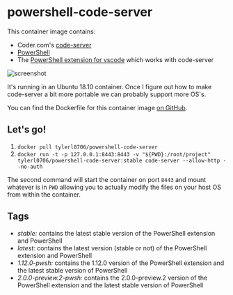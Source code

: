 # powershell-code-server

This container image contains:
* Coder.com's [code-server](https://github.com/codercom/code-server)
* [PowerShell](https://github.com/PowerShell/PowerShell)
* The [PowerShell extension for vscode](https://github.com/PowerShell/vscode-powershell) which works with code-server

![screenshot](https://user-images.githubusercontent.com/2644648/55316260-dd4dde80-5422-11e9-9dd2-7303b5f21532.png)

It's running in an Ubuntu 18.10 container. Once I figure out how to make code-server a bit more portable we can probably support more OS's.

You can find the Dockerfile for this container image [on GitHub](https://github.com/TylerLeonhardt/powershell-code-server).

## Let's go!

1. `docker pull tylerl0706/powershell-code-server`
2. `docker run -t -p 127.0.0.1:8443:8443 -v "${PWD}:/root/project" tylerl0706/powershell-code-server:stable code-server --allow-http --no-auth`

The second command will start the container on port `8443` and mount whatever is in `PWD` allowing you to actually modify the files on your host OS from within the container.

## Tags

* *stable:* contains the latest stable version of the PowerShell extension and PowerShell
* *latest:* contains the latest version (stable or not) of the PowerShell extension and PowerShell
* *1.12.0-pwsh:* contains the 1.12.0 version of the PowerShell extension and the latest stable version of PowerShell
* *2.0.0-preview.2-pwsh:* contains the 2.0.0-preview.2 version of the PowerShell extension and the latest stable version of PowerShell
